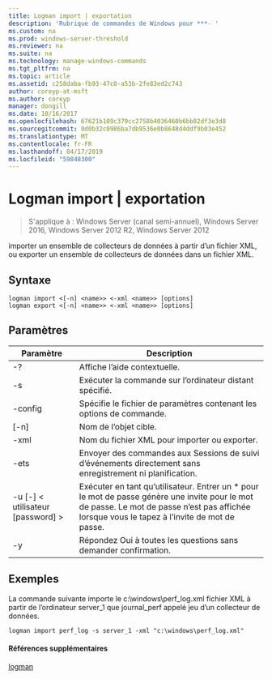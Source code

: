 ```yaml
---
title: Logman import | exportation
description: 'Rubrique de commandes de Windows pour ***- '
ms.custom: na
ms.prod: windows-server-threshold
ms.reviewer: na
ms.suite: na
ms.technology: manage-windows-commands
ms.tgt_pltfrm: na
ms.topic: article
ms.assetid: c258daba-fb93-47c0-a53b-2fe83ed2c743
author: coreyp-at-msft
ms.author: coreyp
manager: dongill
ms.date: 10/16/2017
ms.openlocfilehash: 67621b109c379cc2758b4036460b6bb82df3e3d8
ms.sourcegitcommit: 0d0b32c8986ba7db9536e0b8648d4ddf9b03e452
ms.translationtype: MT
ms.contentlocale: fr-FR
ms.lasthandoff: 04/17/2019
ms.locfileid: "59848300"
---
```

# <a name="logman-import--export"></a>Logman import | exportation

>S'applique à : Windows Server (canal semi-annuel), Windows Server 2016, Windows Server 2012 R2, Windows Server 2012

importer un ensemble de collecteurs de données à partir d’un fichier XML, ou exporter un ensemble de collecteurs de données dans un fichier XML.  
  
## <a name="syntax"></a>Syntaxe  
```  
logman import <[-n] <name>> <-xml <name>> [options]  
logman export <[-n] <name>> <-xml <name>> [options]  
```  
## <a name="parameters"></a>Paramètres  
|Paramètre|Description|  
|-------|--------|  
|-?|Affiche l’aide contextuelle.|  
|-s <computer name>|Exécuter la commande sur l’ordinateur distant spécifié.|  
|-config <value>|Spécifie le fichier de paramètres contenant les options de commande.|  
|[-n] <name>|Nom de l’objet cible.|  
|-xml <name>|Nom du fichier XML pour importer ou exporter.|  
|-ets|Envoyer des commandes aux Sessions de suivi d’événements directement sans enregistrement ni planification.|  
|-u [-] < utilisateur [password] >|Exécuter en tant qu’utilisateur. Entrer un * pour le mot de passe génère une invite pour le mot de passe. Le mot de passe n’est pas affichée lorsque vous le tapez à l’invite de mot de passe.|  
|-y|Répondez Oui à toutes les questions sans demander confirmation.|  
## <a name="BKMK_examples"></a>Exemples  
La commande suivante importe le c:\windows\perf_log.xml fichier XML à partir de l’ordinateur server_1 que journal_perf appelé jeu d’un collecteur de données.  
```  
logman import perf_log -s server_1 -xml "c:\windows\perf_log.xml"  
```  
#### <a name="additional-references"></a>Références supplémentaires  
[logman](logman.md)  
